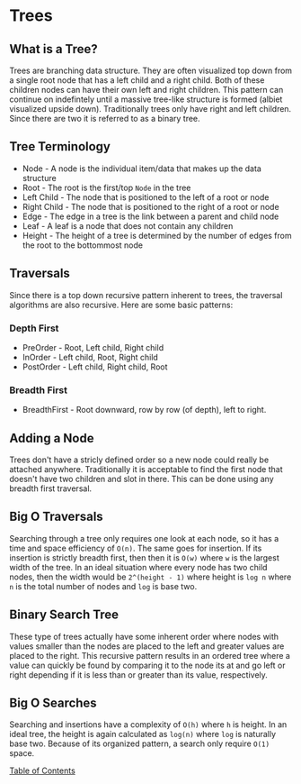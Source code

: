 # Trees

## What is a Tree?
Trees are branching data structure. They are often visualized top down from a single root node that has a left child and a right child. Both of these children nodes can have their own left and right children. This pattern can continue on indefintely until a massive tree-like structure is formed (albiet visualized upside down). Traditionally trees only have right and left children. Since there are two it is referred to as a binary tree.

## Tree Terminology
- Node - A node is the individual item/data that makes up the data structure
- Root - The root is the first/top `Node` in the tree
- Left Child - The node that is positioned to the left of a root or node
- Right Child - The node that is positioned to the right of a root or node
- Edge - The edge in a tree is the link between a parent and child node
- Leaf - A leaf is a node that does not contain any children
- Height - The height of a tree is determined by the number of edges from the root to the bottommost node

## Traversals
Since there is a top down recursive pattern inherent to trees, the traversal algorithms are also recursive. Here are some basic patterns:
### Depth First
- PreOrder - Root, Left child, Right child
- InOrder - Left child, Root, Right child
- PostOrder - Left child, Right child, Root
### Breadth First
- BreadthFirst - Root downward, row by row (of depth), left to right.

## Adding a Node
Trees don't have a stricly defined order so a new node could really be attached anywhere. Traditionally it is acceptable to find the first node that doesn't have two children and slot in there. This can be done using any breadth first traversal.

## Big O Traversals
Searching through a tree only requires one look at each node, so it has a time and space efficiency of `O(n)`. The same goes for insertion. If its insertion is strictly breadth first, then then it is `O(w)` where `w` is the largest width of the tree. In an ideal situation where every node has two child nodes, then the width would be `2^(height - 1)` where height is `log n` where `n` is the total number of nodes and `log` is base two.

## Binary Search Tree
These type of trees actually have some inherent order where nodes with values smaller than the nodes are placed to the left and greater values are placed to the right. This recursive pattern results in an ordered tree where a value can quickly be found by comparing it to the node its at and go left or right depending if it is less than or greater than its value, respectively.

## Big O Searches
Searching and insertions have a complexity of `O(h)` where `h` is height. In an ideal tree, the height is again calculated as `log(n)` where `log` is naturally base two. Because of its organized pattern, a search only require `O(1)` space.



[Table of Contents](README.md)